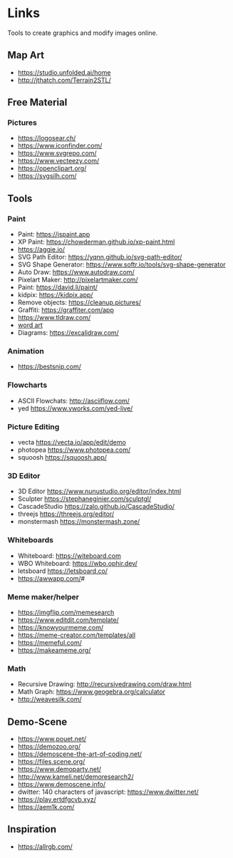 # Links

Tools to create graphics and modify images online.

## Map Art

- <https://studio.unfolded.ai/home>
- <http://jthatch.com/Terrain2STL/>

## Free Material

### Pictures

- <https://logosear.ch/>
- <https://www.iconfinder.com/>
- <https://www.svgrepo.com/>
- <https://www.vecteezy.com/>
- <https://openclipart.org/>
- <https://svgsilh.com/>

## Tools

### Paint

- Paint: <https://jspaint.app>
- XP Paint: <https://chowderman.github.io/xp-paint.html>
- <https://aggie.io/>
- SVG Path Editor: <https://yqnn.github.io/svg-path-editor/>
- SVG Shape Generator: <https://www.softr.io/tools/svg-shape-generator>
- Auto Draw: <https://www.autodraw.com/>
- Pixelart Maker: <http://pixelartmaker.com/>
- Paint: <https://david.li/paint/>
- kidpix: <https://kidpix.app/>
- Remove objects: <https://cleanup.pictures/>
- Graffiti: <https://graffiter.com/app>
- <https://www.tldraw.com/>
- [word art](https://www.makewordart.com/)
- Diagrams: <https://excalidraw.com/>

### Animation

- <https://bestsnip.com/>

### Flowcharts

- ASCII Flowchats: <http://asciiflow.com/>
- yed <https://www.yworks.com/yed-live/>

### Picture Editing

- vecta <https://vecta.io/app/edit/demo>
- photopea <https://www.photopea.com/>
- squoosh <https://squoosh.app/>

### 3D Editor

- 3D Editor <https://www.nunustudio.org/editor/index.html>
- Sculpter <https://stephaneginier.com/sculptgl/>
- CascadeStudio <https://zalo.github.io/CascadeStudio/>
- threejs <https://threejs.org/editor/>
- monstermash <https://monstermash.zone/>

### Whiteboards

- Whiteboard: <https://witeboard.com>
- WBO Whiteboard: <https://wbo.ophir.dev/>
- letsboard <https://letsboard.co/>
- <https://awwapp.com/>#

### Meme maker/helper

- <https://imgflip.com/memesearch>
- <https://www.editdit.com/template/>
- <https://knowyourmeme.com/>
- <https://meme-creator.com/templates/all>
- <https://memeful.com/>
- <https://makeameme.org/>

### Math

- Recursive Drawing: <http://recursivedrawing.com/draw.html>
- Math Graph: <https://www.geogebra.org/calculator>
- <http://weavesilk.com/>

## Demo-Scene

- <https://www.pouet.net/>
- <https://demozoo.org/>
- <https://demoscene-the-art-of-coding.net/>
- <https://files.scene.org/>
- <https://www.demoparty.net/>
- <http://www.kameli.net/demoresearch2/>
- <https://www.demoscene.info/>
- dwitter: 140 characters of javascript: <https://www.dwitter.net/>
- <https://play.ertdfgcvb.xyz/>
- <https://aem1k.com/>

## Inspiration

- <https://allrgb.com/>
